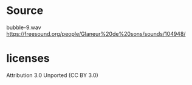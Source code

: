 # Source
bubble-9.wav
https://freesound.org/people/Glaneur%20de%20sons/sounds/104948/

# licenses
Attribution 3.0 Unported (CC BY 3.0)